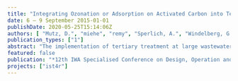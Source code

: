 ```yaml
---
title: "Integrating Ozonation or Adsorption on Activated Carbon into Tertiary Wastewater Treatment: Environmental Impacts with Life Cycle Assessment"
date: 6 – 9 September 2015-01-01
publishDate: 2020-05-25T15:14:06Z
authors: [ "Mutz, D.", "miehe", "remy", "Sperlich, A.", "Windelberg, G." ]
publication_types: ["1"]
abstract: "The implementation of tertiary treatment at large wastewater treatment plants (WWTP) may be required in many WWTPs in Germany due to water quality targets defined in the Water Framework Directive (EU-WFD) and Bathing Water Directive (EU-BWD) of the European Union. Furthermore, potential environmental risks of organic micropollutants (OMP) from anthropogenic sources (i.a. pharmaceuticals, sweeteners) could require additional treatment steps for tertiary treatment in future. EU-WFD requires a “good ecological status” of all water bodies, which can lead to a need of enhanced phosphorus removal at large WWTP (>100’000 pe), targeting an effluent quality <100µg/L TP. Moreover, if a WWTP discharges upstream of bathing water, EU-BWD requirements have to be met. Hence implementing a disinfection step might be necessary. Different options for enhanced P-removal and disinfection have already been analyzed in their economic and environmental impacts (KWB 2013). Based on these results, both targets can be adequately met by coagulation with subsequent dual media filtration (DMF) and UV-disinfection (UV). On this basis, the present study focusses on the additional integration of a process for OMP-removal into a tertiary treatment scheme. Considered technologies for OMP-removal are oxidation by ozonation and adsorption by activated carbon (AC) either by dosing powdered activated carbon (PAC) or using filtration units with granulated activated carbon (GAC), respectively. These technologies increase the additional demand of energy and chemicals for tertiary wastewater treatment. WWTPs are already one of the major contributors of electricity demand at municipality level (UBA 2008), and further treatment steps may add up significantly in this environmental impact. In the present study, different options and process configurations for OMP-removal are integrated in a tertiary treatment with advanced P-removal and UV-disinfection, and the entire tertiary treatment train is then analysed in its environmental impacts using the methodology of Life Cycle Assessment (LCA). The goal of the LCA is to reveal the trade-off between local environmental benefits by higher effluent quality and global environmental impacts, e.g. an increasing CO2-footprint. With the methodology of LCA different tertiary treatment schemes are analysed in a holistic approach “from cradle to grave” (ISO 2006), which includes direct effects at water bodies through discharge, and indirect effects resulting from infrastructure, chemical and electricity demand by tertiary treatment and additional sludge treatment. The baseline scenario is defined as treatment of secondary effluent of an existing WWTP located in Berlin, Germany (1’500’000 pe) by DMF with coagulation and UV (Figure 1.1). Sludge from backwash of filtration units is considered in the LCA by a simplified model for sludge treatment and mono-incineration (SMIP). For integration of OMP-removal into tertiary treatment, 7 possible scenarios are compared in their environmental impacts (Figure 1.2): (1) Ozone+DMF+UV, (2) PAC-dosing+DMF+UV, (3) PAC-cycle+DMF+UV, (4) DMF+GAC-filter+UV, (5) DMF w/ GAC-layer+UV, (6) Ozone+DMF w/ GAC-layer+UV, or (7) parallel treatment by ozonation and PAC+DMF+UV, respectively. Each scenario is analysed with a low, medium, and high dosage of ozone or AC, displaying the whole range of economic feasibility and effluent quality targets (Table 1.1). The specific dosage of ozone and PAC are referred to DOC-concentration of the secondary effluent (12.8mg/l DOC). Data used for advanced P-removal and UV-disinfection are based on a previous study (Remy et al. 2014) using planning data from the WWTP operator considering process efficiency, infrastructure, energy and chemical demand. Data for OMP-removal technology are based on pilot plants and planning data from WWTP operator. For LCA, impact categories of ReCiPe Midpoint method are taken into account (Goedkopp et al. 2008), e.g. global warming potential (GWP) or freshwater eutrophication potential (FEP), and cumulative energy demand (CED) of fossil and nuclear resources (VDI 2012), and USEtox indicators (Rosenbaum et al. 2008) freshwater ecotoxicity (ETP) and human toxicity potential (HTP). Environmental benefits of tertiary treatment scenarios on the global scale can be seen in the FEP and ETP indicators. TP from secondary effluent is reduced from 320µg/l to 55µg/l TP after tertiary treatment. The global USEtox indicator ETP includes preliminary impact factors for seven measured OMPs (6 pharmaceuticals, 1 herbicide), neglecting potential toxic effects of metabolites or transformation products as limitation of the multi-fate model. Removal of OMP has a positive effect on ETP in all scenarios. However, background processes and heavy metal loads play a major role in the contribution to the global ecotoxicity indicator. On the contrary, a higher energy and chemical consumption lead to a significant increase of CED and GWP due to OMP-removal (Figure 1.3). Comparing baseline scenario (DMF+UV) with the gross GWP of a large WWTP, the CO2-footprint will increase by +11% (82g CO2-eq/m³). Ozonation increases the GWP by 23% to 37% depending on ozone dosage. Main contributors for GWP are electricity and liquid oxygen demand for ozonation. Highest effects on GWP are detected for the scenario “PAC-cycle+DMF+UV” with an additional CO2-footprint of 36% or 110%, respectively, which is mainly caused by emissions during production of AC. In summary, OMP-removal can double the GWP of an existing large WWTP in the worst case and thus contributes significantly to global environmental effects. Production of AC is a crucial parameter for scenarios using GAC or PAC. Hence, a sensitivity analysis is performed changing raw materials for AC production. AC production is modelled according to available data from Bayer et al. (2005) using 3kg of hard coal as resource for activation process and generating 1kg of virgin AC. Other possible resources for AC production can be lignite or coconut shells. Varying the type of resource reveals a high uncertainty in GWP. Considering scenario “PAC+DMF+UV” a possible reduction of -23% of net GWP using coconut shells or even an increase of net GWP by +32% using lignite is possible. Since specific discharge limits for OMP removal are not defined yet, a direct comparison between the considered scenarios is not possible, as they lead to different effluent qualities in OMP concentration. Thus, in theory a low dosage of PAC (1.0g/gDOC) may be sufficient to achieve certain effluent targets, whereas ozonation could require a high dosage (1.0g/gDOC) for the same quality, or vice versa."
featured: false
publication: "*12th IWA Specialised Conference on Design, Operation and Economics of Large Wastewater Treatment Plants*"
projects: ["ist4r"]
---
```



